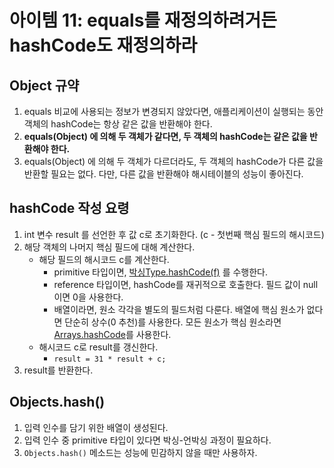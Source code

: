 # 아이템 11: equals를 재정의하려거든 hashCode도 재정의하라

## Object 규약
1. equals 비교에 사용되는 정보가 변경되지 않았다면, 애플리케이션이 실행되는 동안 객체의 hashCode는 항상 같은 값을 반환해야 한다.
2. **equals(Object) 에 의해 두 객체가 같다면, 두 객체의 hashCode는 같은 값을 반환해야 한다.**
3. equals(Object) 에 의해 두 객체가 다르더라도, 두 객체의 hashCode가 다른 값을 반환할 필요는 없다. 다만, 다른 값을 반환해야 해시테이블의 성능이 좋아진다.

## hashCode 작성 요령
1. int 변수 result 를 선언한 후 값 c로 초기화한다. (c - 첫번째 핵심 필드의 해시코드)
2. 해당 객체의 나머지 핵심 필드에 대해 계산한다.
   + 해당 필드의 해시코드 c를 계산한다.
     + primitive 타입이면, [박싱Type.hashCode(f)]() 를 수행한다.
     + reference 타입이면, hashCode를 재귀적으로 호출한다. 필드 값이 null이면 0을 사용한다.
     + 배열이라면, 원소 각각을 별도의 필드처럼 다룬다. 배열에 핵심 원소가 없다면 단순히 상수(0 추천)를 사용한다. 모든 원소가 핵심 원소라면 [Arrays.hashCode]()를 사용한다.
   + 해시코드 c로 result를 갱신한다.
     + `result = 31 * result + c;`
3. result를 반환한다.
    

## Objects.hash() 
1. 입력 인수를 담기 위한 배열이 생성된다.
2. 입력 인수 중 primitive 타입이 있다면 박싱-언박싱 과정이 필요하다.
3. `Objects.hash()` 메소드는 성능에 민감하지 않을 때만 사용하자. 

